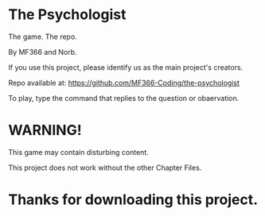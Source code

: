 # The Psychologist
The game. The repo.

By MF366 and Norb.

If you use this project, please identify us as the main project's creators.

Repo available at: https://github.com/MF366-Coding/the-psychologist

To play, type the command that replies to the question or obaervation. 

# WARNING!
This game may contain disturbing content.

This project does not work without the other Chapter Files. 

# Thanks for downloading this project.


